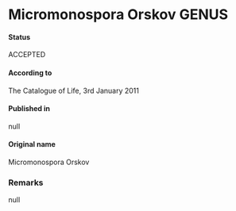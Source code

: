 # Micromonospora Orskov GENUS

#### Status
ACCEPTED

#### According to
The Catalogue of Life, 3rd January 2011

#### Published in
null

#### Original name
Micromonospora Orskov

### Remarks
null